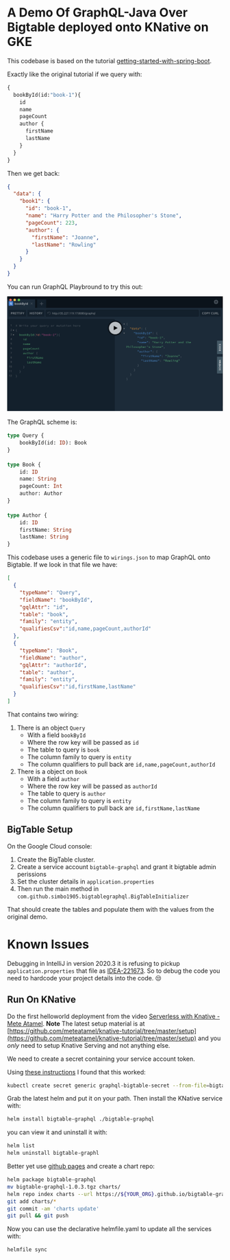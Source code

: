 
# A Demo Of GraphQL-Java Over Bigtable deployed onto KNative on GKE

This codebase is based on the tutorial [getting-started-with-spring-boot](https://www.graphql-java.com/tutorials/getting-started-with-spring-boot/).

Exactly like the original tutorial if we query with:

```graphql
{
  bookById(id:"book-1"){
    id
    name
    pageCount
    author {
      firstName
      lastName
    }
  }
}
```

Then we get back: 

```json
{
  "data": {
    "book1": {
      "id": "book-1",
      "name": "Harry Potter and the Philosopher's Stone",
      "pageCount": 223,
      "author": {
        "firstName": "Joanne",
        "lastName": "Rowling"
      }
    }
  }
}
```

You can run GraphQL Playbround to try this out: 

![GraphQL Playground](https://raw.githubusercontent.com/simbo1905/bigquery-graphql/master/graphql-bigquery.png)

The GraphQL scheme is:

```graphql
type Query {
    bookById(id: ID): Book
}

type Book {
    id: ID
    name: String
    pageCount: Int
    author: Author
}

type Author {
    id: ID
    firstName: String
    lastName: String
}
```

This codebase uses a generic file to `wirings.json` to map GraphQL onto Bigtable. If we look in that file we have:

```json
[
  {
    "typeName": "Query",
    "fieldName": "bookById",
    "gqlAttr": "id",
    "table": "book",
    "family": "entity",
    "qualifiesCsv":"id,name,pageCount,authorId"
  },
  {
    "typeName": "Book",
    "fieldName": "author",
    "gqlAttr": "authorId",
    "table": "author",
    "family": "entity",
    "qualifiesCsv":"id,firstName,lastName"
  }
]
```

That contains two wiring: 

 1. There is an object `Query`
    * With a field `bookById`
    * Where the row key will be passed as `id`
    * The table to query is `book`
    * The column family to query is `entity`
    * The column qualifiers to pull back are `id,name,pageCount,authorId`
 2. There is a object on `Book`
    * With a field `author`
    * Where the row key will be passed as `authorId`
    * The table to query is `author`
    * The column family to query is `entity`
    * The column qualifiers to pull back are `id,firstName,lastName`


## BigTable Setup

On the Google Cloud console: 

 1. Create the BigTable cluster. 
 2. Create a service account `bigtable-graphql` and grant it bigtable admin perissions
 3. Set the cluster details in `application.properties`
 4. Then run the main method in `com.github.simbo1905.bigtablegraphql.BigTableInitializer`

That should create the tables and populate them with the values from the original demo. 

# Known Issues

Debugging in IntelliJ in version 2020.3 it is refusing to pickup `application.properties` that file as [IDEA-221673](https://youtrack.jetbrains.com/issue/IDEA-221673?_ga=2.261730190.2065449588.1610823467-1536685944.1605418802). So to debug the code you need to hardcode your project details into the code. :unamused:

## Run On KNative

Do the first helloworld deployment from the video [Serverless with Knative - Mete Atamel](https://www.youtube.com/watch?v=HiIJqMqFbC0).
**Note** The latest setup material is at [https://github.com/meteatamel/knative-tutorial/tree/master/setup](https://github.com/meteatamel/knative-tutorial/tree/master/setup) and you *only* need to setup Knative Serving and not anything else.

We need to create a secret containing your service account token.

Using [these instructions](https://knative.dev/docs/serving/samples/secrets-go/) I found that this worked:

```sh
kubectl create secret generic graphql-bigtable-secret --from-file=bigtable-sa.json
```

Grab the latest helm and put it on your path. Then install the KNative service with:

```sh
helm install bigtable-graphql ./bigtable-graphql
```

you can view it and uninstall it with:

```sh
helm list
helm uninstall bigtable-graphl
```

Better yet use [github pages](https://docs.github.com/en/free-pro-team@latest/github/working-with-github-pages/creating-a-github-pages-site) and create a chart repo:

```sh
helm package bigtable-graphql
mv bigtable-graphql-1.0.3.tgz charts/
helm repo index charts --url https://${YOUR_ORG}.github.io/bigtable-graphql/charts
git add charts/*
git commit -am 'charts update'
git pull && git push
```

Now you can use the declarative helmfile.yaml to update all the services with:

```sh
helmfile sync
```



